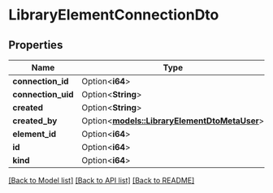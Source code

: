 # LibraryElementConnectionDto

## Properties

Name | Type | Description | Notes
------------ | ------------- | ------------- | -------------
**connection_id** | Option<**i64**> |  | [optional]
**connection_uid** | Option<**String**> |  | [optional]
**created** | Option<**String**> |  | [optional]
**created_by** | Option<[**models::LibraryElementDtoMetaUser**](LibraryElementDTOMetaUser.md)> |  | [optional]
**element_id** | Option<**i64**> |  | [optional]
**id** | Option<**i64**> |  | [optional]
**kind** | Option<**i64**> |  | [optional]

[[Back to Model list]](../README.md#documentation-for-models) [[Back to API list]](../README.md#documentation-for-api-endpoints) [[Back to README]](../README.md)


